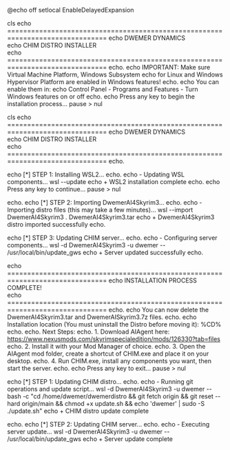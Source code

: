 









@echo off
setlocal EnableDelayedExpansion

cls
echo ===============================================================================
echo                              DWEMER DYNAMICS                               
echo                           CHIM DISTRO INSTALLER                           
echo ===============================================================================
echo.
echo  IMPORTANT: Make sure Virtual Machine Platform, Windows Subsystem 
echo    for Linux and Windows Hypervisor Platform are enabled in Windows features!
echo.
echo  You can enable them in:
echo    Control Panel - Programs and Features - Turn Windows features on or off
echo. 
echo  Press any key to begin the installation process...
pause > nul

cls
echo ===============================================================================
echo                              DWEMER DYNAMICS                               
echo                           CHIM DISTRO INSTALLER                           
echo ===============================================================================
echo.

echo [*] STEP 1: Installing WSL2...
echo.
echo     - Updating WSL components...
wsl --update
echo     + WSL2 installation complete
echo.
echo  Press any key to continue...
pause > nul

echo.
echo [*] STEP 2: Importing DwemerAI4Skyrim3...
echo.
echo     - Importing distro files (this may take a few minutes)...
wsl --import DwemerAI4Skyrim3 . DwemerAI4Skyrim3.tar
echo     + DwemerAI4Skyrim3 distro imported successfully
echo.


echo [*] STEP 3: Updating CHIM server...
echo.
echo     - Configuring server components...
wsl -d DwemerAI4Skyrim3 -u dwemer -- /usr/local/bin/update_gws
echo     + Server updated successfully
echo.

echo ===============================================================================
echo                       INSTALLATION PROCESS COMPLETE!                        
echo ===============================================================================
echo.
echo  You can now delete the DwemerAI4Skyrim3.tar and DwemerAISkyrim3.7z files.
echo.
echo  Installation location (You must uninstall the Distro before moving it): %CD%
echo.
echo. Next Steps:
echo. 1. Download AIAgent here: https://www.nexusmods.com/skyrimspecialedition/mods/126330?tab=files
echo. 2. Install it with your Mod Manager of choice.
echo. 3. Open the AIAgent mod folder, create a shortcut of CHIM.exe and place it on your desktop.
echo. 4. Run CHIM.exe, install any components you want, then start the server.
echo.
echo  Press any key to exit...
pause > nul










echo [*] STEP 1: Updating CHIM distro...
echo.
echo     - Running git operations and update script...
wsl -d DwemerAI4Skyrim3 -u dwemer -- bash -c "cd /home/dwemer/dwemerdistro && git fetch origin && git reset --hard origin/main && chmod +x update.sh && echo 'dwemer' | sudo -S ./update.sh"
echo     + CHIM distro update complete

echo.
echo [*] STEP 2: Updating CHIM server...
echo.
echo     - Executing server update...
wsl -d DwemerAI4Skyrim3 -u dwemer -- /usr/local/bin/update_gws
echo     + Server update complete
